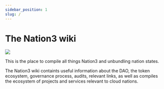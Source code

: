 ```yaml
---
sidebar_position: 1
slug: /
---
```


# The Nation3 wiki

![](/img/hero.png)

This is the place to compile all things Nation3 and unbundling nation states.

The Nation3 wiki containts useful information about the DAO, the token ecosystem, governance process, audits, relevant links, as well as compiles the ecosystem of projects and services relevant to cloud nations.